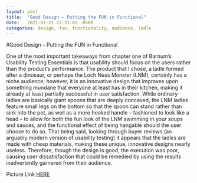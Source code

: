 ```yaml
---
layout: post
title:  "Good Design – Putting the FUN in Functional"
date:   2021-01-21 22:31:05 -0500
categories: design, fun, functionality, audience, ladle
---
```

#Good Design – Putting the FUN in Functional

One of the most important takeaways from chapter one of Barnum’s Usability Testing Essentials is that usability should focus on the users rather than the product’s performance. The product that I chose, a ladle formed after a dinosaur, or perhaps the Loch Ness Monster (LNM), certainly has a niche audience; however, it is an innovative design that improves upon something mundane that everyone at least has in their kitchen, making it already at least partially successful in user satisfaction. While ordinary ladles are basically giant spoons that are deeply concaved, the LNM ladles feature small legs on the bottom so that the spoon can stand rather than sink into the pot, as well as a more hooked handle – fashioned to look like a head – to allow for both the fun look of the LNM swimming in your soups and sauces, and the functional effect of being hangable should the user choose to do so. That being said, looking through buyer reviews (an arguably modern version of usability testing) it appears that the ladles are made with cheap materials, making these unique, innovative designs nearly useless. Therefore, though the design is good, the execution was poor, causing user dissatisfaction that could be remedied by using the results inadvertently garnered from their audience.

Picture Link [HERE](https://www.amazon.com/MY-HOPE-Dinosaur-Monster-Supplies/dp/B07FZHXLGM)

